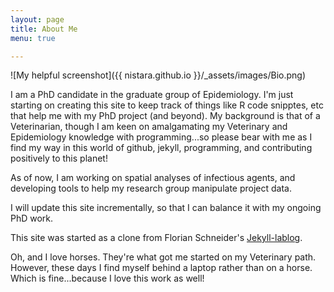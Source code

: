 ```yaml
---
layout: page
title: About Me
menu: true

---
```

![My helpful screenshot]({{ nistara.github.io }}/_assets/images/Bio.png)

I am a PhD candidate in the graduate group of Epidemiology. I'm just starting on creating this site to keep track of things like R code snipptes, etc that help me with my PhD project (and beyond). My background is that of a Veterinarian, though I am keen on amalgamating my Veterinary and Epidemiology knowledge with programming...so please bear with me as I find my way in this world of github, jekyll, programming, and contributing positively to this planet! 

As of now, I am working on spatial analyses of infectious agents, and developing tools to help my research group manipulate project data.

I will update this site incrementally, so that I can balance it with my ongoing PhD work.

This site was started as a clone from Florian Schneider's [Jekyll-lablog](https://github.com/fdschneider/jekyll-lablog). 

Oh, and I love horses. They're what got me started on my Veterinary path. However, these days I find myself behind a laptop rather than on a horse. Which is fine...because I love this work as well! 